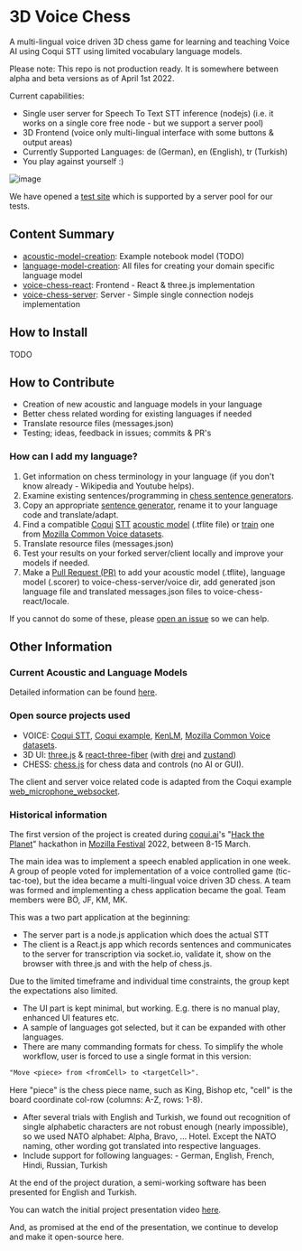 # 3D Voice Chess

A multi-lingual voice driven 3D chess game for learning and teaching Voice AI using Coqui STT using limited vocabulary language models.

Please note: This repo is not production ready. It is somewhere between alpha and beta versions as of April 1st 2022.

Current capabilities:

- Single user server for Speech To Text STT inference (nodejs) (i.e. it works on a single core free node - but we support a server pool)
- 3D Frontend (voice only multi-lingual interface with some buttons & output areas)
- Currently Supported Languages: de (German), en (English), tr (Turkish)
- You play against yourself :)

![image](https://user-images.githubusercontent.com/8849617/160528210-26fd85c0-5d49-478f-bb5b-05466171590a.png)

We have opened a [test site](https://voicechess.netlify.app) which is supported by a server pool for our tests.

## Content Summary

- [acoustic-model-creation](https://github.com/HarikalarKutusu/3d-voice-chess/tree/main/acoustic-model-creation): Example notebook model (TODO)
- [language-model-creation](https://github.com/HarikalarKutusu/3d-voice-chess/tree/main/language-model-creation): All files for creating your domain specific language model
- [voice-chess-react](https://github.com/HarikalarKutusu/3d-voice-chess/tree/main/voice-chess-react): Frontend - React & three.js implementation
- [voice-chess-server](https://github.com/HarikalarKutusu/3d-voice-chess/tree/main/voice-chess-server): Server - Simple single connection nodejs implementation

## How to Install

TODO

## How to Contribute

- Creation of new acoustic and language models in your language
- Better chess related wording for existing languages if needed
- Translate resource files (messages.json)
- Testing; ideas, feedback in issues; commits & PR's

### How can I add my language?

1. Get information on chess terminology in your language (if you don't know already - Wikipedia and Youtube helps).
2. Examine existing sentences/programming in [chess sentence generators](https://github.com/HarikalarKutusu/3d-voice-chess/tree/main/language-model-creation/chess-sentence-generators).
3. Copy an appropriate [sentence generator](https://github.com/HarikalarKutusu/3d-voice-chess/tree/main/language-model-creation/chess-sentence-generators), rename it to your language code and translate/adapt.
4. Find a compatible [Coqui](https://coqui.ai/) [STT](https://stt.readthedocs.io/en/latest/index.html) [acoustic model](https://coqui.ai/models) (.tflite file) or [train](https://github.com/HarikalarKutusu/3d-voice-chess/tree/main/acoustic-model-creation) one from [Mozilla Common Voice datasets](https://commonvoice.mozilla.org/en/datasets).
5. Translate resource files (messages.json)
6. Test your results on your forked server/client locally and improve your models if needed.
7. Make a [Pull Request (PR)](https://github.com/HarikalarKutusu/3d-voice-chess/pulls) to add your acoustic model (.tflite), language model (.scorer) to voice-chess-server/voice dir, add generated json language file and translated messages.json files to voice-chess-react/locale.

If you cannot do some of these, please [open an issue](https://github.com/HarikalarKutusu/3d-voice-chess/issues) so we can help.

## Other Information

### Current Acoustic and Language Models

Detailed information can be found [here](https://github.com/HarikalarKutusu/3d-voice-chess/tree/main/voice-chess-server/voice).

### Open source projects used

- VOICE: [Coqui STT](https://github.com/coqui-ai/STT), [Coqui example](https://github.com/coqui-ai/STT-examples/tree/r1.0/web_microphone_websocket), [KenLM](https://github.com/kpu/kenlm), [Mozilla Common Voice datasets](https://commonvoice.mozilla.org/en/datasets).
- 3D UI: [three.js](https://threejs.org/) & [react-three-fiber](https://github.com/pmndrs/react-three-fiber) (with [drei](https://github.com/pmndrs/drei) and [zustand](https://github.com/pmndrs/zustand))
- CHESS: [chess.js](https://github.com/jhlywa/chess.js) for chess data and controls (no AI or GUI).

The client and server voice related code is adapted from the Coqui example [web_microphone_websocket](https://github.com/coqui-ai/STT-examples/tree/r1.0/web_microphone_websocket).

### Historical information

The first version of the project is created during [coqui.ai](https://coqui.ai/)'s "[Hack the Planet](https://schedule.mozillafestival.org/session/JVHV3M-1)" hackathon in [Mozilla Festival](https://www.mozillafestival.org/) 2022, between 8-15 March.

The main idea was to implement a speech enabled application in one week. A group of people voted for implementation of a voice controlled game (tic-tac-toe), but the idea became a multi-lingual voice driven 3D chess. A team was formed and implementing a chess application became the goal. Team members were BÖ, JF, KM, MK.

This was a two part application at the beginning:

- The server part is a node.js application which does the actual STT
- The client is a React.js app which records sentences and communicates to the server for transcription via socket.io, validate it, show on the browser with three.js and with the help of chess.js.

Due to the limited timeframe and individual time constraints, the group kept the expectations also limited.

- The UI part is kept minimal, but working. E.g. there is no manual play, enhanced UI features etc.
- A sample of languages got selected, but it can be expanded with other languages.
- There are many commanding formats for chess. To simplify the whole workflow, user is forced to use a single format in this version:

```txt
"Move <piece> from <fromCell> to <targetCell>".
```

Here "piece" is the chess piece name, such as King, Bishop etc, "cell" is the board coordinate col-row (columns: A-Z, rows: 1-8).

- After several trials with English and Turkish, we found out recognition of single alphabetic characters are not robust enough (nearly impossible), so we used NATO alphabet: Alpha, Bravo, ... Hotel. Except the NATO naming, other wording got translated into respective languages.
- Include support for following languages: - German, English, French, Hindi, Russian, Turkish

At the end of the project duration, a semi-working software has been presented for English and Turkish.

You can watch the initial project presentation video [here](https://drive.google.com/file/d/1d_BE-IY3_0EIcv-PH2cGf9sS-8Jo7Xn4/view?usp=sharing).

And, as promised at the end of the presentation, we continue to develop and make it open-source here.
